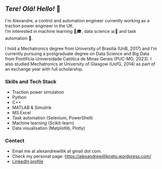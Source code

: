 

## _Tere! Olá! Hello!_ 👋

I'm Alexandre, a control and automation engineer currently working as a traction power engineer in the UK. 
<br/>
I’m interested in machine learning 🤖🎓, data science 📊🔬 and task automation 🤖.
<br/><br/>
I hold a Mechatronics degree from University of Brasilia (UnB, 2017) and I'm currently pursuing a postgraduate degree on Data Science and Big Data from Pontifícia Universidade Católica de Minas Gerais (PUC-MG, 2023). I also studied Mechatronics at University of Glasgow (UofG, 2014) as part of an exchange year with full scholarship.

### Skills and Tech Stack

- Traction power simulation
- Python
- C++
- MATLAB & Simulink
- MS Excel
- Task automation (Selenium, PowerShell)
- Machine learning (Scikit-learn)
- Data visualisation (Matplotlib, Plotly)

### Contact

- Email me at alexandrewillik at gmail dot com.
- Check my personal page: https://alexandrewillikneto.wordpress.com/
- [LinkedIn profile](https://www.linkedin.com/in/alexandre-willik-neto-411633122/)

